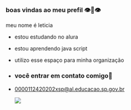 ### boas vindas ao meu prefil 👁️👄👁️

meu nome é leticia

- estou estudando no alura
- estou aprendendo java script
- utilizo esse espaço para minha organização

- ### você entrar em contato comigo📧
  
- 0000112420202xsp@al.educacao.sp.gov.br

  ![](https://media.tenor.com/ozPIz08DoBoAAAAi/pug-dog.gif)

